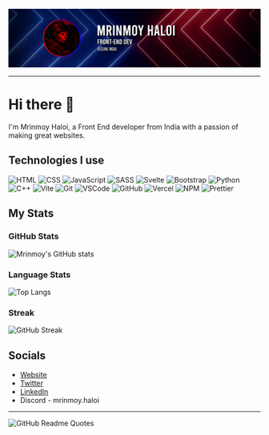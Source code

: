 ![banner](banner.jpg)

---

# Hi there 👋

I'm Mrinmoy Haloi, a Front End developer from India with a passion of making great websites.

## Technologies I use

<!-- html, css, scss, js, svelte, bootstrap, python, c++, vite, git, vscode, github, vercel, npm, prettier -->

<p>
<img src="https://img.shields.io/badge/-HTML-E34F26?style=flat-square&logo=html5&logoColor=white" alt="HTML" />
<img src="https://img.shields.io/badge/-CSS-1572B6?style=flat-square&logo=css3&logoColor=white" alt="CSS" />
<img src="https://img.shields.io/badge/-JavaScript-F7DF1E?style=flat-square&logo=javascript&logoColor=black" alt="JavaScript" />
<img src="https://img.shields.io/badge/-Sass-CC6699?style=flat-square&logo=sass&logoColor=white" alt="SASS" />
<img src="https://img.shields.io/badge/-Svelte-FF3E00?style=flat-square&logo=svelte&logoColor=white" alt="Svelte" />
<img src="https://img.shields.io/badge/-Bootstrap-7952B3?style=flat-square&logo=bootstrap&logoColor=white" alt="Bootstrap" />
<img src="https://img.shields.io/badge/-Python-3776AB?style=flat-square&logo=python&logoColor=white" alt="Python" />
<img src="https://img.shields.io/badge/-C++-00599C?style=flat-square&logo=c%2B%2B&logoColor=white" alt="C++" />
<img src="https://img.shields.io/badge/-Vite-646CFF?style=flat-square&logo=vite&logoColor=white" alt="Vite" />
<img src="https://img.shields.io/badge/-Git-F05032?style=flat-square&logo=git&logoColor=white" alt="Git" />
<img src="https://img.shields.io/badge/-VSCode-007ACC?style=flat-square&logo=visual-studio-code&logoColor=white" alt="VSCode" />
<img src="https://img.shields.io/badge/-GitHub-181717?style=flat-square&logo=github&logoColor=white" alt="GitHub" />
<img src="https://img.shields.io/badge/-Vercel-000000?style=flat-square&logo=vercel&logoColor=white" alt="Vercel" />
<img src="https://img.shields.io/badge/-NPM-CB3837?style=flat-square&logo=npm&logoColor=white" alt="NPM" />
<img src="https://img.shields.io/badge/-Prettier-F7B93E?style=flat-square&logo=prettier&logoColor=white" alt="Prettier" />
</p>

## My Stats

### GitHub Stats 
<img src="https://github-readme-stats.vercel.app/api?username=MrinmoyHaloi&show_icons=true&theme=radical&rank_icon=github&include_all_commits=true" alt="Mrinmoy's GitHub stats" />

### Language Stats
<img src="https://github-readme-stats.vercel.app/api/top-langs/?username=MrinmoyHaloi&layout=donut-vertical&theme=radical" alt="Top Langs" />

### Streak

<img src="https://github-readme-streak-stats.herokuapp.com/?user=MrinmoyHaloi&theme=radical" alt="GitHub Streak" />

## Socials

-   [Website](https://mrinmoy.is-a.dev)
-   [Twitter](https://twitter.com/MrinmoyHaloi)
-   [LinkedIn](https://www.linkedin.com/in/mrinmoy-haloi-9b8053290/)
-   Discord - mrinmoy.haloi

---

<img src="https://quotes-github-readme.vercel.app/api?type=horizontal" alt="GitHub Readme Quotes" />
